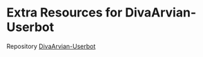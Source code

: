 # Extra Resources for DivaArvian-Userbot
Repository [DivaArvian-Userbot](https://github.com/PXZUpLUK/DivaArvian-Userbot)
